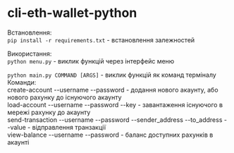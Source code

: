# cli-eth-wallet-python

Встановлення: <br>
``pip install -r requirements.txt`` - встановлення залежностей <br>

Використання: <br>
``python menu.py`` - виклик функцій через інтерфейс меню

``python main.py COMMAND [ARGS]`` - виклик функцій як команд терміналу <br>
  Команди: <br>
  create-account --username --password - додання нового акаунту, або нового рахунку до існуючого акаунту <br>
  load-account --username --password --key - завантаження існуючого в мережі рахунку до акаунту <br>
  send-transaction --username --password --sender_address --to_address --value - відправлення транзакції <br>
  view-balance --username --password - баланс доступних рахунків в акаунті <br>
